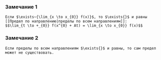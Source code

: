 ### Замечание 1
```spoiler-markdown
Если $\exists~{\lim_{x \to x_{0}} f(x)}$, то $\exists{}$ и равны [[Предел по направлению|пределы по всем направлениям]]:
$$\lim_{t \to +_{0}} f(x^{0} + At) = \lim_{x \to x_{0}} f(x)$$
```
### Замечание 2
```spoiler-markdown
Если пределы по всем направлениям $\exists{}$ и равны, то сам предел может не существовать.
```
